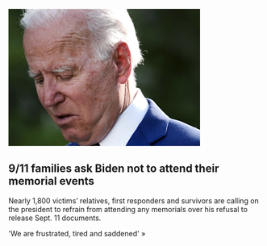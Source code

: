 
![9/11 families ask Biden not to attend their memorial events](./20210806231024.png)
## 9/11 families ask Biden not to attend their memorial events

Nearly 1,800 victims’ relatives, first responders and survivors are calling on the president to refrain from attending any memorials over his refusal to release Sept. 11 documents.

'We are frustrated, tired and saddened' »
